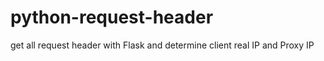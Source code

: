 # python-request-header
get all request header with Flask and determine client real IP and Proxy IP
